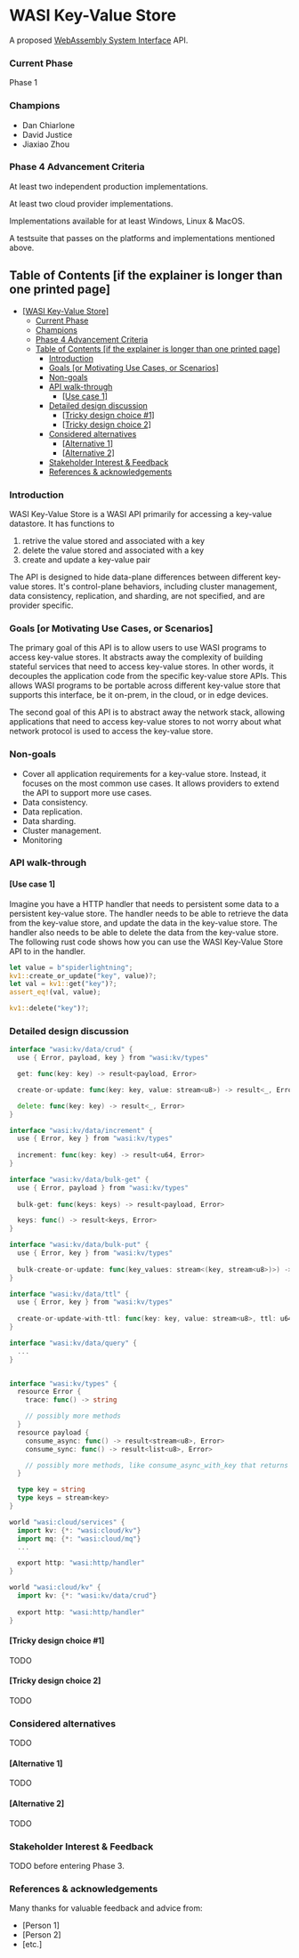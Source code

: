 # WASI Key-Value Store

A proposed [WebAssembly System Interface](https://github.com/WebAssembly/WASI) API.

### Current Phase

Phase 1

### Champions

- Dan Chiarlone
- David Justice
- Jiaxiao Zhou

### Phase 4 Advancement Criteria

At least two independent production implementations.

At least two cloud provider implementations.

Implementations available for at least Windows, Linux & MacOS.

A testsuite that passes on the platforms and implementations mentioned above.

## Table of Contents [if the explainer is longer than one printed page]

- [[WASI Key-Value Store]](#wasi-key-value-store)
    - [Current Phase](#current-phase)
    - [Champions](#champions)
    - [Phase 4 Advancement Criteria](#phase-4-advancement-criteria)
  - [Table of Contents [if the explainer is longer than one printed page]](#table-of-contents-if-the-explainer-is-longer-than-one-printed-page)
    - [Introduction](#introduction)
    - [Goals [or Motivating Use Cases, or Scenarios]](#goals-or-motivating-use-cases-or-scenarios)
    - [Non-goals](#non-goals)
    - [API walk-through](#api-walk-through)
      - [[Use case 1]](#use-case-1)
    - [Detailed design discussion](#detailed-design-discussion)
      - [[Tricky design choice #1]](#tricky-design-choice-1)
      - [[Tricky design choice 2]](#tricky-design-choice-2)
    - [Considered alternatives](#considered-alternatives)
      - [[Alternative 1]](#alternative-1)
      - [[Alternative 2]](#alternative-2)
    - [Stakeholder Interest & Feedback](#stakeholder-interest--feedback)
    - [References & acknowledgements](#references--acknowledgements)

### Introduction

WASI Key-Value Store is a WASI API primarily for accessing a key-value datastore. It has functions to

1. retrive the value stored and associated with a key
2. delete the value stored and associated with a key
3. create and update a key-value pair

The API is designed to hide data-plane differences between different key-value stores. It's control-plane behaviors, including cluster management, data consistency, replication, and sharding, are not specified, and are provider specific.

### Goals [or Motivating Use Cases, or Scenarios]

The primary goal of this API is to allow users to use WASI programs to access key-value stores. It abstracts away the complexity of building stateful services that need to access key-value stores. In other words, it decouples the application code from the specific key-value store APIs. This allows WASI programs to be portable across different key-value store that supports this interface, be it on-prem, in the cloud, or in edge devices.

The second goal of this API is to abstract away the network stack, allowing applications that need to access key-value stores to not worry about what network protocol is used to access the key-value store.

### Non-goals

- Cover all application requirements for a key-value store. Instead, it focuses on the most common use cases. It allows providers to extend the API to support more use cases.
- Data consistency.
- Data replication.
- Data sharding.
- Cluster management.
- Monitoring

### API walk-through

#### [Use case 1]

Imagine you have a HTTP handler that needs to persistent some data to a persistent key-value store. The handler needs to be able to retrieve the data from the key-value store, and update the data in the key-value store. The handler also needs to be able to delete the data from the key-value store. The following rust code shows how you can use the WASI Key-Value Store API to in the handler.

```rust
let value = b"spiderlightning";
kv1::create_or_update("key", value)?;
let val = kv1::get("key")?;
assert_eq!(val, value);

kv1::delete("key")?;
```

### Detailed design discussion

```go
interface "wasi:kv/data/crud" {
  use { Error, payload, key } from "wasi:kv/types"

  get: func(key: key) -> result<payload, Error>

  create-or-update: func(key: key, value: stream<u8>) -> result<_, Error>

  delete: func(key: key) -> result<_, Error>
}

interface "wasi:kv/data/increment" {
  use { Error, key } from "wasi:kv/types"
  
  increment: func(key: key) -> result<u64, Error>
}

interface "wasi:kv/data/bulk-get" {
  use { Error, payload } from "wasi:kv/types"
  
  bulk-get: func(keys: keys) -> result<payload, Error>

  keys: func() -> result<keys, Error>
}

interface "wasi:kv/data/bulk-put" {
  use { Error, key } from "wasi:kv/types"
  
  bulk-create-or-update: func(key_values: stream<(key, stream<u8>)>) -> result<_, Error>
}

interface "wasi:kv/data/ttl" {
  use { Error, key } from "wasi:kv/types"
  
  create-or-update-with-ttl: func(key: key, value: stream<u8>, ttl: u64) -> result<_, Error>
}

interface "wasi:kv/data/query" { 
  ...
}


interface "wasi:kv/types" {
  resource Error { 
    trace: func() -> string

    // possibly more methods
  }
  resource payload {
    consume_async: func() -> result<stream<u8>, Error>
    consume_sync: func() -> result<list<u8>, Error>

    // possibly more methods, like consume_async_with_key that returns a key payload pair `(key, stream<u8>)`
  }

  type key = string
  type keys = stream<key>
}
```

```go
world "wasi:cloud/services" {
  import kv: {*: "wasi:cloud/kv"}
  import mq: {*: "wasi:cloud/mq"}
  ...

  export http: "wasi:http/handler"
}

world "wasi:cloud/kv" {
  import kv: {*: "wasi:kv/data/crud"}
  
  export http: "wasi:http/handler"
}
```

#### [Tricky design choice #1]

TODO

#### [Tricky design choice 2]

TODO

### Considered alternatives

TODO

#### [Alternative 1]

TODO
#### [Alternative 2]

TODO

### Stakeholder Interest & Feedback

TODO before entering Phase 3.

### References & acknowledgements

Many thanks for valuable feedback and advice from:

- [Person 1]
- [Person 2]
- [etc.]
